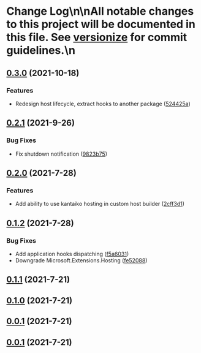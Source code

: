 # Change Log\n\nAll notable changes to this project will be documented in this file. See [versionize](https://github.com/saintedlama/versionize) for commit guidelines.\n
<a name="0.3.0"></a>
## [0.3.0](https://www.github.com/Kantaiko/Hosting/releases/tag/v0.3.0) (2021-10-18)

### Features

* Redesign host lifecycle, extract hooks to another package ([524425a](https://www.github.com/Kantaiko/Hosting/commit/524425ac42c48cb76a563d26ea9a4924d0ea89b9))

<a name="0.2.1"></a>
## [0.2.1](https://www.github.com/Kantaiko/Hosting/releases/tag/v0.2.1) (2021-9-26)

### Bug Fixes

* Fix shutdown notification ([9823b75](https://www.github.com/Kantaiko/Hosting/commit/9823b7544fb318fef563e0e955ed25f010ac2dbf))

<a name="0.2.0"></a>
## [0.2.0](https://www.github.com/Kantaiko/Hosting/releases/tag/v0.2.0) (2021-7-28)

### Features

* Add ability to use kantaiko hosting in custom host builder ([2cff3d1](https://www.github.com/Kantaiko/Hosting/commit/2cff3d1c7e1ab2190c895356cd9607a9808bae2d))

<a name="0.1.2"></a>
## [0.1.2](https://www.github.com/Kantaiko/Hosting/releases/tag/v0.1.2) (2021-7-28)

### Bug Fixes

* Add application hooks dispatching ([f5a6031](https://www.github.com/Kantaiko/Hosting/commit/f5a6031733d88a659441345f1653a1145726da80))
* Downgrade Microsoft.Extensions.Hosting ([fe52088](https://www.github.com/Kantaiko/Hosting/commit/fe520886e37abc040cb89efe5a24e20fd240cc71))

<a name="0.1.1"></a>
## [0.1.1](https://www.github.com/Kantaiko/Hosting/releases/tag/v0.1.1) (2021-7-21)

<a name="0.1.0"></a>
## [0.1.0](https://www.github.com/Kantaiko/Hosting/releases/tag/v0.1.0) (2021-7-21)

<a name="0.0.1"></a>
## [0.0.1](https://www.github.com/Kantaiko/Hosting/releases/tag/v0.0.1) (2021-7-21)

<a name="0.0.1"></a>
## [0.0.1](https://www.github.com/Kantaiko/Hosting/releases/tag/v0.0.1) (2021-7-21)

